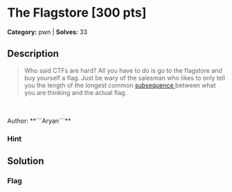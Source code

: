 # The Flagstore [300 pts]

**Category:** pwn
| **Solves:** 33

## Description
>Who said CTFs are hard? All you have to do is go to the flagstore and buy yourself a flag. Just be wary of the salesman who likes to only tell you the length of the longest common [subsequence ](https://en.wikipedia.org/wiki/Subsequence)between what you are thinking and the actual flag.<br><br>Author: **```Aryan```**

### Hint
 
## Solution

### Flag

